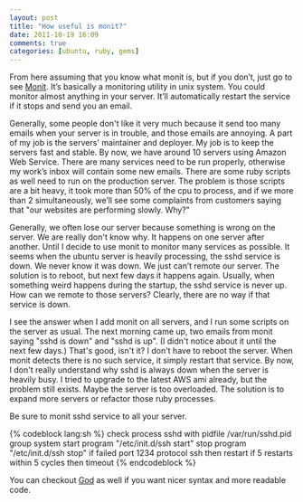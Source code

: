 ```yaml
---
layout: post
title: "How useful is monit?"
date: 2011-10-19 16:09
comments: true
categories: [ubuntu, ruby, gems]
---
```

From here assuming that you know what monit is, but if you don’t, just go to see [Monit](http://mmonit.com/monit/). It’s basically a monitoring utility in unix system. You could monitor almost anything in your server. It’ll automatically restart the service if it stops and send you an email.

Generally, some people don't like it very much because it send too many emails when your server is in trouble, and those emails are annoying. A part of my job is the servers' maintainer and deployer. My job is to keep the servers fast and stable. By now, we have around 10 servers using Amazon Web Service. There are many services need to be run properly, otherwise my work’s inbox will contain some new emails. There are some ruby scripts as well need to run on the production server. The problem is those scripts are a bit heavy, it took more than 50% of the cpu to process, and if we more than 2 simultaneously, we’ll see some complaints from customers saying that "our websites are performing slowly. Why?"

Generally, we often lose our server because something is wrong on the server. We are really don't know why. It happens on one server after another. Until I decide to use monit to monitor many services as possible. It seems when the ubuntu server is heavily processing, the sshd service is down. We never know it was down. We just can’t remote our server. The solution is to reboot, but next few days it happens again. Usually, when something weird happens during the startup, the sshd service is never up. How can we remote to those servers? Clearly, there are no way if that service is down.

I see the answer when I add monit on all servers, and I run some scripts on the server as usual. The next morning came up, two emails from monit saying "sshd is down" and "sshd is up". (I didn't notice about it until the next few days.) That's good, isn't it? I don't have to reboot the server. When monit detects there is no such service, it simply restart that service. By now, I don't really understand why sshd is always down when the server is heavily busy. I tried to upgrade to the latest AWS ami already, but the problem still exists. Maybe the server is too overloaded. The solution is to expand more servers or refactor those ruby processes.

Be sure to monit sshd service to all your server.

{% codeblock lang:sh %}
check process sshd with pidfile /var/run/sshd.pid
    group system
    start program  "/etc/init.d/ssh start"
    stop program  "/etc/init.d/ssh stop"
    if failed port 1234 protocol ssh then restart
    if 5 restarts within 5 cycles then timeout
{% endcodeblock %}

You can checkout [God](https://github.com/mojombo/god) as well if you want nicer syntax and more readable code.
